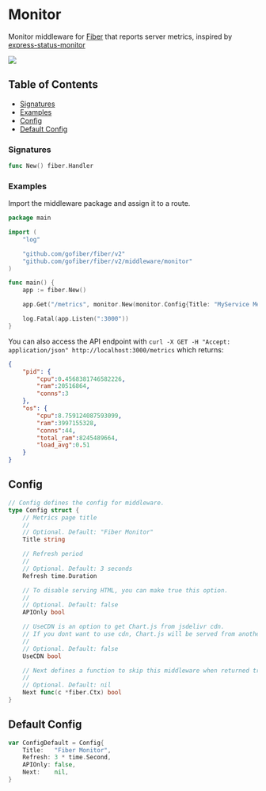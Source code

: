 # Monitor

Monitor middleware for [Fiber](https://github.com/gofiber/fiber) that reports server metrics, inspired by [express-status-monitor](https://github.com/RafalWilinski/express-status-monitor)

![](https://i.imgur.com/4NfRCDm.gif)

## Table of Contents

* [Signatures](monitor.md#signatures)
* [Examples](monitor.md#examples)
* [Config](monitor.md#config)
* [Default Config](monitor.md#default-config)


### Signatures
```go
func New() fiber.Handler
```

### Examples
Import the middleware package and assign it to a route.
```go
package main

import (
	"log"

	"github.com/gofiber/fiber/v2"
	"github.com/gofiber/fiber/v2/middleware/monitor"
)

func main() {
	app := fiber.New()

	app.Get("/metrics", monitor.New(monitor.Config{Title: "MyService Metrics Page"}))

	log.Fatal(app.Listen(":3000"))
}
```
You can also access the API endpoint with
`curl -X GET -H "Accept: application/json" http://localhost:3000/metrics` which returns:
```json
{
	"pid": {
		"cpu":0.4568381746582226,
		"ram":20516864,
		"conns":3
	},
	"os": {
		"cpu":8.759124087593099,
		"ram":3997155328,
		"conns":44,
		"total_ram":8245489664,
		"load_avg":0.51
	}
}
```

## Config

```go
// Config defines the config for middleware.
type Config struct {
	// Metrics page title
	//
	// Optional. Default: "Fiber Monitor"
	Title string

	// Refresh period
	//
	// Optional. Default: 3 seconds
	Refresh time.Duration

	// To disable serving HTML, you can make true this option.
	//
	// Optional. Default: false
	APIOnly bool

	// UseCDN is an option to get Chart.js from jsdelivr cdn.
	// If you dont want to use cdn, Chart.js will be served from another route.
	//
	// Optional. Default: false
	UseCDN bool

	// Next defines a function to skip this middleware when returned true.
	//
	// Optional. Default: nil
	Next func(c *fiber.Ctx) bool
}
```

## Default Config

```go
var ConfigDefault = Config{
	Title:   "Fiber Monitor",
	Refresh: 3 * time.Second,
	APIOnly: false,
	Next:    nil,
}
```
